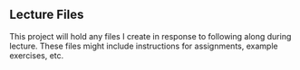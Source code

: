 ## Lecture Files
This project will hold any files I create in response to following along during lecture. These files might include instructions for assignments, example exercises, etc.
